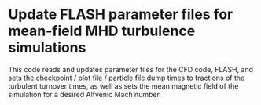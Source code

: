 # Update FLASH parameter files for mean-field MHD turbulence simulations

This code reads and updates parameter files for the CFD code, FLASH, and sets the checkpoint / plot file / particle file dump times to fractions of the turbulent turnover times, as well as sets the mean magnetic field of the simulation for a desired Alfvénic Mach number.
